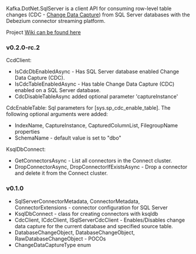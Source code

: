 ﻿Kafka.DotNet.SqlServer is a client API for consuming row-level table changes (CDC - [Change Data Capture](https://docs.microsoft.com/en-us/sql/relational-databases/track-changes/about-change-data-capture-sql-server?view=sql-server-ver15)) from SQL Server databases with the Debezium connector streaming platform.

Project [Wiki can be found here](https://github.com/tomasfabian/Kafka.DotNet.ksqlDB/blob/main/Kafka.DotNet.SqlServer/Wiki.md)

### v0.2.0-rc.2
CcdClient:
- IsCdcDbEnabledAsync - Has SQL Server database enabled Change Data Capture (CDC). 
- IsCdcTableEnabledAsync - Has table Change Data Capture (CDC) enabled on a SQL Server database.
- CdcDisableTableAsync added optional parameter 'captureInstance'

CdcEnableTable:
Sql parameters for [sys.sp_cdc_enable_table]. The following optional arguments were added:
- IndexName, CaptureInstance, CapturedColumnList, FilegroupName properties
- SchemaName - default value is set to "dbo"

KsqlDbConnect:
- GetConnectorsAsync - List all connectors in the Connect cluster.
- DropConnectorAsync, DropConnectorIfExistsAsync - Drop a connector and delete it from the Connect cluster.

### v0.1.0
- SqlServerConnectorMetadata, ConnectorMetadata, ConnectorExtensions - connector configuration for SQL Server
- KsqlDbConnect - class for creating connectors with ksqldb
- CdcClient, ICdcClient, ISqlServerCdcClient - Enables/Disables change data capture for the current database and specified source table.
- DatabaseChangeObject, DatabaseChangeObject<TEntity>, RawDatabaseChangeObject<TEntity> - POCOs
- ChangeDataCaptureType enum